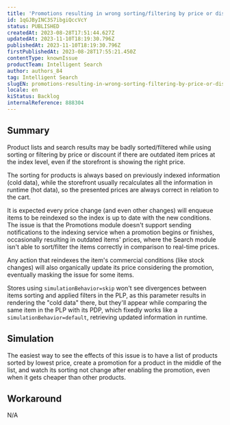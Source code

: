 ```yaml
---
title: 'Promotions resulting in wrong sorting/filtering by price or discount'
id: 1qGJByINC3S7ibgiQccVcY
status: PUBLISHED
createdAt: 2023-08-28T17:51:44.627Z
updatedAt: 2023-11-10T18:19:30.796Z
publishedAt: 2023-11-10T18:19:30.796Z
firstPublishedAt: 2023-08-28T17:55:21.450Z
contentType: knownIssue
productTeam: Intelligent Search
author: authors_84
tag: Intelligent Search
slugEN: promotions-resulting-in-wrong-sorting-filtering-by-price-or-discount
locale: en
kiStatus: Backlog
internalReference: 888304
---
```


## Summary

Product lists and search results may be badly sorted/filtered while using sorting or filtering by price or discount if there are outdated item prices at the index level, even if the storefront is showing the right price.

The sorting for products is always based on previously indexed information (cold data), while the storefront usually recalculates all the information in runtime (hot data), so the presented prices are always correct in relation to the cart.

It is expected every price change (and even other changes) will enqueue items to be reindexed so the index is up to date with the new conditions. The issue is that the Promotions module doesn't support sending notifications to the indexing service when a promotion begins or finishes, occasionally resulting in outdated items' prices, where the Search module isn't able to sort/filter the items correctly in comparison to real-time prices.

Any action that reindexes the item's commercial conditions (like stock changes) will also organically update its price considering the promotion, eventually masking the issue for some items.

Stores using `simulationBehavior=skip` won't see divergences between items sorting and applied filters in the PLP, as this parameter results in rendering the "cold data" there, but they'll appear while comparing the same item in the PLP with its PDP, which fixedly works like a `simulationBehavior=default`, retrieving updated information in runtime.


## Simulation

The easiest way to see the effects of this issue is to have a list of products sorted by lowest price, create a promotion for a product in the middle of the list, and watch its sorting not change after enabling the promotion, even when it gets cheaper than other products.

## Workaround

N/A

